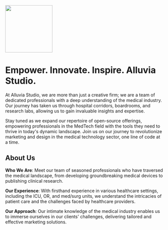 <img src="https://assets-global.website-files.com/64078d976b7c7f315ed313d6/6408be4eca098537c2cea18c_Alluvia_primary_logo_white_goldstar.png" loading="lazy" width="150" alt="" sizes="(max-width: 479px) 100vw, 150px" srcset="https://assets-global.website-files.com/64078d976b7c7f315ed313d6/6408be4eca098537c2cea18c_Alluvia_primary_logo_white_goldstar-p-500.png 500w, https://assets-global.website-files.com/64078d976b7c7f315ed313d6/6408be4eca098537c2cea18c_Alluvia_primary_logo_white_goldstar-p-800.png 800w, https://assets-global.website-files.com/64078d976b7c7f315ed313d6/6408be4eca098537c2cea18c_Alluvia_primary_logo_white_goldstar-p-1080.png 1080w, https://assets-global.website-files.com/64078d976b7c7f315ed313d6/6408be4eca098537c2cea18c_Alluvia_primary_logo_white_goldstar-p-1600.png 1600w, https://assets-global.website-files.com/64078d976b7c7f315ed313d6/6408be4eca098537c2cea18c_Alluvia_primary_logo_white_goldstar-p-2000.png 2000w, https://assets-global.website-files.com/64078d976b7c7f315ed313d6/6408be4eca098537c2cea18c_Alluvia_primary_logo_white_goldstar-p-2600.png 2600w, https://assets-global.website-files.com/64078d976b7c7f315ed313d6/6408be4eca098537c2cea18c_Alluvia_primary_logo_white_goldstar-p-3200.png 3200w" class="image-3">

# Empower. Innovate. Inspire. Alluvia Studio.

At Alluvia Studio, we are more than just a creative firm; we are a team of dedicated professionals with a deep understanding of the medical industry. Our journey has taken us through hospital corridors, boardrooms, and research labs, allowing us to gain invaluable insights and expertise.

Stay tuned as we expand our repertoire of open-source offerings, empowering professionals in the MedTech field with the tools they need to thrive in today's dynamic landscape. Join us on our journey to revolutionize marketing and design in the medical technology sector, one line of code at a time.

## About Us

**Who We Are**: Meet our team of seasoned professionals who have traversed the medical landscape, from developing groundbreaking medical devices to publishing clinical research. 

**Our Experience**: With firsthand experience in various healthcare settings, including the ICU, OR, and med/surg units, we understand the intricacies of patient care and the challenges faced by healthcare providers.

**Our Approach**: Our intimate knowledge of the medical industry enables us to immerse ourselves in our clients' challenges, delivering tailored and effective marketing solutions.

<!--

**Here are some ideas to get you started:**

🙋‍♀️ A short introduction - what is your organization all about?
🌈 Contribution guidelines - how can the community get involved?
👩‍💻 Useful resources - where can the community find your docs? Is there anything else the community should know?
🍿 Fun facts - what does your team eat for breakfast?
🧙 Remember, you can do mighty things with the power of [Markdown](https://docs.github.com/github/writing-on-github/getting-started-with-writing-and-formatting-on-github/basic-writing-and-formatting-syntax)
-->
